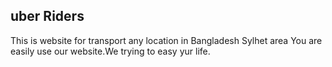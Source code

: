  ## uber Riders 
This is website for transport any location in Bangladesh Sylhet area
You are easily use our website.We trying to easy yur life.